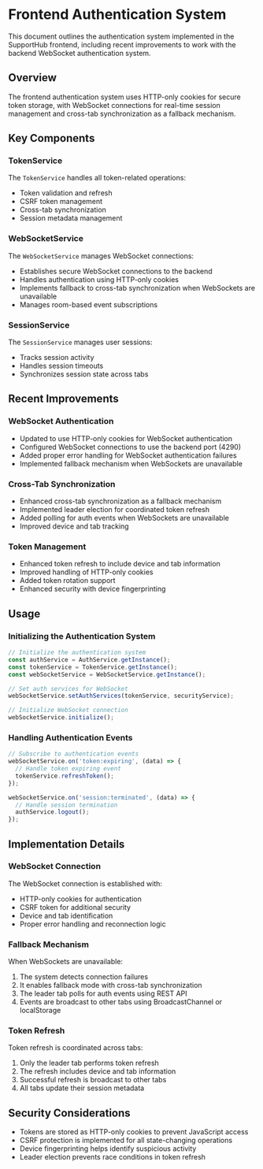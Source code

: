 # Frontend Authentication System

This document outlines the authentication system implemented in the SupportHub frontend, including recent improvements to work with the backend WebSocket authentication system.

## Overview

The frontend authentication system uses HTTP-only cookies for secure token storage, with WebSocket connections for real-time session management and cross-tab synchronization as a fallback mechanism.

## Key Components

### TokenService

The `TokenService` handles all token-related operations:
- Token validation and refresh
- CSRF token management
- Cross-tab synchronization
- Session metadata management

### WebSocketService

The `WebSocketService` manages WebSocket connections:
- Establishes secure WebSocket connections to the backend
- Handles authentication using HTTP-only cookies
- Implements fallback to cross-tab synchronization when WebSockets are unavailable
- Manages room-based event subscriptions

### SessionService

The `SessionService` manages user sessions:
- Tracks session activity
- Handles session timeouts
- Synchronizes session state across tabs

## Recent Improvements

### WebSocket Authentication

- Updated to use HTTP-only cookies for WebSocket authentication
- Configured WebSocket connections to use the backend port (4290)
- Added proper error handling for WebSocket authentication failures
- Implemented fallback mechanism when WebSockets are unavailable

### Cross-Tab Synchronization

- Enhanced cross-tab synchronization as a fallback mechanism
- Implemented leader election for coordinated token refresh
- Added polling for auth events when WebSockets are unavailable
- Improved device and tab tracking

### Token Management

- Enhanced token refresh to include device and tab information
- Improved handling of HTTP-only cookies
- Added token rotation support
- Enhanced security with device fingerprinting

## Usage

### Initializing the Authentication System

```typescript
// Initialize the authentication system
const authService = AuthService.getInstance();
const tokenService = TokenService.getInstance();
const webSocketService = WebSocketService.getInstance();

// Set auth services for WebSocket
webSocketService.setAuthServices(tokenService, securityService);

// Initialize WebSocket connection
webSocketService.initialize();
```

### Handling Authentication Events

```typescript
// Subscribe to authentication events
webSocketService.on('token:expiring', (data) => {
  // Handle token expiring event
  tokenService.refreshToken();
});

webSocketService.on('session:terminated', (data) => {
  // Handle session termination
  authService.logout();
});
```

## Implementation Details

### WebSocket Connection

The WebSocket connection is established with:
- HTTP-only cookies for authentication
- CSRF token for additional security
- Device and tab identification
- Proper error handling and reconnection logic

### Fallback Mechanism

When WebSockets are unavailable:
1. The system detects connection failures
2. It enables fallback mode with cross-tab synchronization
3. The leader tab polls for auth events using REST API
4. Events are broadcast to other tabs using BroadcastChannel or localStorage

### Token Refresh

Token refresh is coordinated across tabs:
1. Only the leader tab performs token refresh
2. The refresh includes device and tab information
3. Successful refresh is broadcast to other tabs
4. All tabs update their session metadata

## Security Considerations

- Tokens are stored as HTTP-only cookies to prevent JavaScript access
- CSRF protection is implemented for all state-changing operations
- Device fingerprinting helps identify suspicious activity
- Leader election prevents race conditions in token refresh
